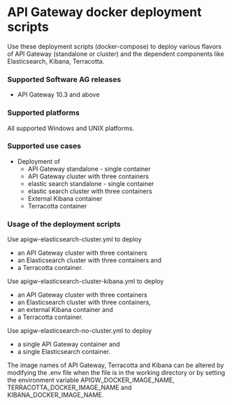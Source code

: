 # API Gateway docker deployment scripts

Use these deployment scripts (docker-compose) to deploy various flavors of API Gateway (standalone or cluster) and the dependent components like Elasticsearch, Kibana, Terracotta.

### Supported Software AG releases
* API Gateway 10.3 and above

### Supported platforms
All supported Windows and UNIX platforms.

### Supported use cases
* Deployment of
    * API Gateway standalone - single container
    * API Gateway cluster with three containers
    * elastic search standalone - single container
    * elastic search cluster with three containers
    * External Kibana container
    * Terracotta container

### Usage of the deployment scripts

Use apigw-elasticsearch-cluster.yml to deploy  
  * an API Gateway cluster with three containers
  * an Elasticsearch cluster with three containers and 
  * a Terracotta container.

Use apigw-elasticsearch-cluster-kibana.yml to deploy  
  * an API Gateway cluster with three containers
  * an Elasticsearch cluster with three containers, 
  * an external Kibana container and 
  * a Terracotta container.
    
Use apigw-elasticsearch-no-cluster.yml to deploy
  * a single API Gateway container and 
  * a single Elasticsearch container.
    
The image names of API Gateway, Terracotta and Kibana can be altered by modifying the .env file when the file is in the working directory or by setting the environment variable APIGW_DOCKER_IMAGE_NAME, TERRACOTTA_DOCKER_IMAGE_NAME and KIBANA_DOCKER_IMAGE_NAME.
